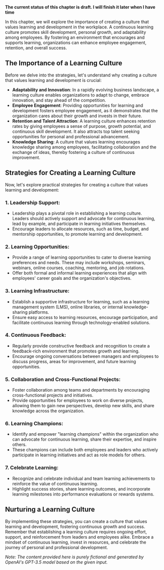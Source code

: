 **The current status of this chapter is draft. I will finish it later when I have time**

In this chapter, we will explore the importance of creating a culture that values learning and development in the workplace. A continuous learning culture promotes skill development, personal growth, and adaptability among employees. By fostering an environment that encourages and supports learning, organizations can enhance employee engagement, retention, and overall success.

The Importance of a Learning Culture
------------------------------------

Before we delve into the strategies, let's understand why creating a culture that values learning and development is crucial:

* **Adaptability and Innovation**: In a rapidly evolving business landscape, a learning culture enables organizations to adapt to change, embrace innovation, and stay ahead of the competition.
* **Employee Engagement**: Providing opportunities for learning and development fosters employee engagement, as it demonstrates that the organization cares about their growth and invests in their future.
* **Retention and Talent Attraction**: A learning culture enhances retention rates by giving employees a sense of purpose, growth potential, and continuous skill development. It also attracts top talent seeking opportunities for personal and professional advancement.
* **Knowledge Sharing**: A culture that values learning encourages knowledge sharing among employees, facilitating collaboration and the exchange of ideas, thereby fostering a culture of continuous improvement.

Strategies for Creating a Learning Culture
------------------------------------------

Now, let's explore practical strategies for creating a culture that values learning and development:

### 1. Leadership Support:

* Leadership plays a pivotal role in establishing a learning culture. Leaders should actively support and advocate for continuous learning, lead by example, and participate in learning initiatives themselves.
* Encourage leaders to allocate resources, such as time, budget, and mentorship opportunities, to promote learning and development.

### 2. Learning Opportunities:

* Provide a range of learning opportunities to cater to diverse learning preferences and needs. These may include workshops, seminars, webinars, online courses, coaching, mentoring, and job rotations.
* Offer both formal and informal learning experiences that align with employees' career goals and the organization's objectives.

### 3. Learning Infrastructure:

* Establish a supportive infrastructure for learning, such as a learning management system (LMS), online libraries, or internal knowledge-sharing platforms.
* Ensure easy access to learning resources, encourage participation, and facilitate continuous learning through technology-enabled solutions.

### 4. Continuous Feedback:

* Regularly provide constructive feedback and recognition to create a feedback-rich environment that promotes growth and learning.
* Encourage ongoing conversations between managers and employees to discuss progress, areas for improvement, and future learning opportunities.

### 5. Collaboration and Cross-Functional Projects:

* Foster collaboration among teams and departments by encouraging cross-functional projects and initiatives.
* Provide opportunities for employees to work on diverse projects, allowing them to gain new perspectives, develop new skills, and share knowledge across the organization.

### 6. Learning Champions:

* Identify and empower "learning champions" within the organization who can advocate for continuous learning, share their expertise, and inspire others.
* These champions can include both employees and leaders who actively participate in learning initiatives and act as role models for others.

### 7. Celebrate Learning:

* Recognize and celebrate individual and team learning achievements to reinforce the value of continuous learning.
* Highlight success stories, share learning outcomes, and incorporate learning milestones into performance evaluations or rewards systems.

Nurturing a Learning Culture
----------------------------

By implementing these strategies, you can create a culture that values learning and development, fostering continuous growth and success. Remember that establishing a learning culture requires ongoing effort, support, and reinforcement from leaders and employees alike. Embrace a mindset of continuous learning, invest in resources, and celebrate the journey of personal and professional development.

*Note: The content provided here is purely fictional and generated by OpenAI's GPT-3.5 model based on the given input.*
